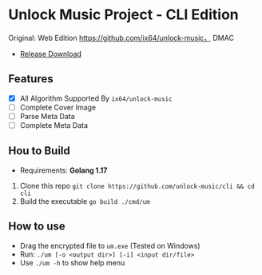 # Unlock Music Project - CLI Edition

Original: Web Edition https://github.com/ix64/unlock-music， DMAC

- [Release Download](https://github.com/unlock-music/cli/releases/latest)

## Features

- [x] All Algorithm Supported By `ix64/unlock-music`
- [ ] Complete Cover Image
- [ ] Parse Meta Data
- [ ] Complete Meta Data

## Hou to Build

- Requirements: **Golang 1.17**

1. Clone this repo `git clone https://github.com/unlock-music/cli && cd cli`
2. Build the executable `go build ./cmd/um`

## How to use

- Drag the encrypted file to `um.exe` (Tested on Windows)
- Run: `./um [-o <output dir>] [-i] <input dir/file>`
- Use `./um -h` to show help menu
